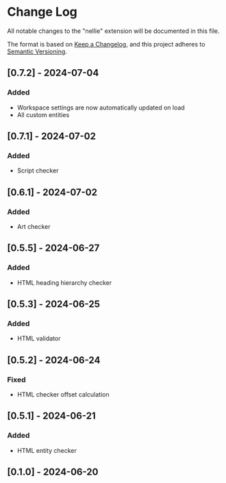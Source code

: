 # Change Log

All notable changes to the "nellie" extension will be documented in this file.

The format is based on [Keep a Changelog](https://keepachangelog.com/en/1.1.0/),
and this project adheres to [Semantic Versioning](https://semver.org/spec/v2.0.0.html).

## [0.7.2] - 2024-07-04

### Added

- Workspace settings are now automatically updated on load
- All custom entities

## [0.7.1] - 2024-07-02

### Added

- Script checker

## [0.6.1] - 2024-07-02

### Added

- Art checker

## [0.5.5] - 2024-06-27

### Added

- HTML heading hierarchy checker

## [0.5.3] - 2024-06-25

### Added

- HTML validator

## [0.5.2] - 2024-06-24

### Fixed

- HTML checker offset calculation

## [0.5.1] - 2024-06-21

### Added

- HTML entity checker

## [0.1.0] - 2024-06-20
